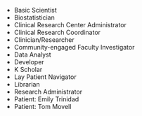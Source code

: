  * Basic Scientist
 * Biostatistician
 * Clinical Research Center Administrator
 * Clinical Research Coordinator
 * Clinician/Researcher
 * Community-engaged Faculty Investigator
 * Data Analyst
 * Developer
 * K Scholar
 * Lay Patient Navigator
 * Librarian
 * Research Administrator
 * Patient: Emily Trinidad
 * Patient: Tom Movell


